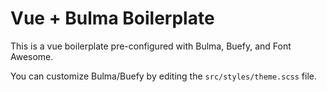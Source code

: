 
# Vue + Bulma Boilerplate

This is a vue boilerplate pre-configured with Bulma, Buefy, and Font Awesome.

You can customize Bulma/Buefy by editing the `src/styles/theme.scss` file.
